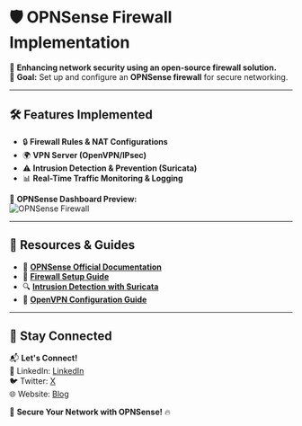 # 🛡️ OPNSense Firewall Implementation  

📌 **Enhancing network security using an open-source firewall solution.**  
🎯 **Goal:** Set up and configure an **OPNSense firewall** for secure networking.  

---

## 🛠️ Features Implemented  

- 🔒 **Firewall Rules & NAT Configurations**  
- 🌍 **VPN Server (OpenVPN/IPsec)**  
- ⚠️ **Intrusion Detection & Prevention (Suricata)**  
- 📊 **Real-Time Traffic Monitoring & Logging**  

📸 **OPNSense Dashboard Preview:**  
![OPNSense Firewall](https://opnsense.org/wp-content/uploads/2020/01/screenshot-dashboard-20.1.png)  

---

## 🔗 Resources & Guides  

- 📜 **[OPNSense Official Documentation](https://docs.opnsense.org/)**  
- 🎥 **[Firewall Setup Guide](https://www.youtube.com/watch?v=Gj0xKZbFQJ8)**  
- 🔍 **[Intrusion Detection with Suricata](https://docs.opnsense.org/manual/ips.html)**  
- 🚀 **[OpenVPN Configuration Guide](https://docs.opnsense.org/manual/how-tos/sslvpn_client.html)**  

---

## 📢 Stay Connected  

📬 **Let's Connect!**  
💼 LinkedIn: [LinkedIn](https://www.linkedin.com/in/sheldon-brown-cybersecurity/)  
🐦 Twitter: [X](https://twitter.com/)  
🌐 Website: [Blog](https://github.com/lorcoom7/Default)  

🚀 **Secure Your Network with OPNSense!** 🔥  
